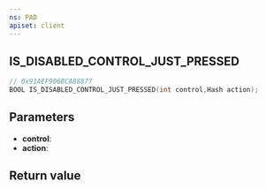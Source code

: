 ```yaml
---
ns: PAD
apiset: client
---
```

## IS_DISABLED_CONTROL_JUST_PRESSED

```c
// 0x91AEF906BCA88877
BOOL IS_DISABLED_CONTROL_JUST_PRESSED(int control,Hash action);
```


## Parameters
* **control**:
* **action**:

## Return value

